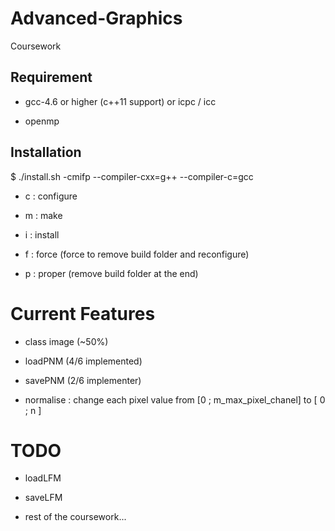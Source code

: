 Advanced-Graphics
=================

Coursework

## Requirement

- gcc-4.6 or higher (c++11 support) or icpc / icc

- openmp

## Installation

$ ./install.sh -cmifp --compiler-cxx=g++ --compiler-c=gcc

- c : configure

- m : make

- i : install

- f : force (force to remove build folder and reconfigure)

- p : proper (remove build folder at the end)

# Current Features

- class image (~50%)

- loadPNM (4/6 implemented)

- savePNM (2/6 implementer)

- normalise : change each pixel value from [0 ; m_max_pixel_chanel] to [ 0 ; n ]

# TODO

- loadLFM

- saveLFM

- rest of the coursework...